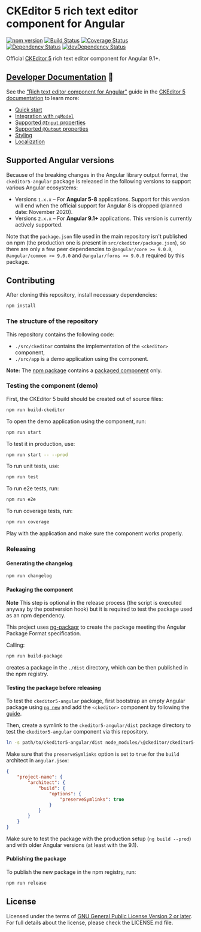 # CKEditor 5 rich text editor component for Angular

[![npm version](https://badge.fury.io/js/%40ckeditor%2Fckeditor5-angular.svg)](https://www.npmjs.com/package/@ckeditor/ckeditor5-angular)
[![Build Status](https://travis-ci.org/ckeditor/ckeditor5-angular.svg?branch=master)](https://travis-ci.org/ckeditor/ckeditor5-angular)
[![Coverage Status](https://coveralls.io/repos/github/ckeditor/ckeditor5-angular/badge.svg?branch=master)](https://coveralls.io/github/ckeditor/ckeditor5-angular?branch=master)
<br>
[![Dependency Status](https://david-dm.org/ckeditor/ckeditor5-angular/status.svg)](https://david-dm.org/ckeditor/ckeditor5-angular)
[![devDependency Status](https://david-dm.org/ckeditor/ckeditor5-angular/dev-status.svg)](https://david-dm.org/ckeditor/ckeditor5-angular?type=dev)

Official [CKEditor 5](https://ckeditor.com/ckeditor-5/) rich text editor component for Angular 9.1+.

## [Developer Documentation](https://ckeditor.com/docs/ckeditor5/latest/builds/guides/integration/frameworks/angular.html) 📖

See the ["Rich text editor component for Angular"](https://ckeditor.com/docs/ckeditor5/latest/builds/guides/integration/frameworks/angular.html) guide in the [CKEditor 5 documentation](https://ckeditor.com/docs/ckeditor5/latest) to learn more:

* [Quick start](https://ckeditor.com/docs/ckeditor5/latest/builds/guides/integration/frameworks/angular.html#quick-start)
* [Integration with `ngModel`](https://ckeditor.com/docs/ckeditor5/latest/builds/guides/integration/frameworks/angular.html#integration-with-ngmodel)
* [Supported `@Input` properties](https://ckeditor.com/docs/ckeditor5/latest/builds/guides/integration/frameworks/angular.html#supported-input-properties)
* [Supported `@Output` properties](https://ckeditor.com/docs/ckeditor5/latest/builds/guides/integration/frameworks/angular.html#supported-output-properties)
* [Styling](https://ckeditor.com/docs/ckeditor5/latest/builds/guides/integration/frameworks/angular.html#styling)
* [Localization](https://ckeditor.com/docs/ckeditor5/latest/builds/guides/integration/frameworks/angular.html#localization)

## Supported Angular versions

Because of the breaking changes in the Angular library output format, the `ckeditor5-angular` package is released in the following versions to support various Angular ecosystems:

* Versions `1.x.x` &ndash; For **Angular 5-8** applications. Support for this version will end when the official support for Angular 8 is dropped (planned date: November 2020).
* Versions `2.x.x` &ndash; For **Angular 9.1+** applications. This version is currently actively supported.

Note that the `package.json` file used in the main repository isn't published on npm (the production one is present in `src/ckeditor/package.json`), so there are only a few peer dependencies to `@angular/core >= 9.0.0`, `@angular/common >= 9.0.0` and `@angular/forms >= 9.0.0` required by this package.

## Contributing

After cloning this repository, install necessary dependencies:

```bash
npm install
```

### The structure of the repository

This repository contains the following code:

* `./src/ckeditor` contains the implementation of the `<ckeditor>` component,
* `./src/app` is a demo application using the component.

**Note:** The [npm package](https://www.npmjs.com/package/@ckeditor/ckeditor5-angular) contains a [packaged component](#packaging-the-component) only.

### Testing the component (demo)

First, the CKEditor 5 build should be created out of source files:

```bash
npm run build-ckeditor
```

To open the demo application using the component, run:

```bash
npm run start
```

To test it in production, use:

```bash
npm run start -- --prod
```

To run unit tests, use:

```bash
npm run test
```

To run e2e tests, run:

```bash
npm run e2e
```

To run coverage tests, run:

```bash
npm run coverage
```

Play with the application and make sure the component works properly.

### Releasing

#### Generating the changelog

```bash
npm run changelog
```

#### Packaging the component

**Note** This step is optional in the release process (the script is executed anyway by the postversion hook) but it is required to test the package used as an npm dependency.

This project uses [ng-packagr](https://www.npmjs.com/package/ng-packagr) to create the package meeting the Angular Package Format specification.

Calling:

```bash
npm run build-package
```

creates a package in the `./dist` directory, which can be then published in the npm registry.

#### Testing the package before releasing

To test the `ckeditor5-angular` package, first bootstrap an empty Angular package using [`ng new`](https://angular.io/cli/new) and add the `<ckeditor>` component by following the [guide](https://ckeditor.com/docs/ckeditor5/latest/builds/guides/integration/frameworks/angular.html).

Then, create a symlink to the `ckeditor5-angular/dist` package directory to test the `ckeditor5-angular` component via this repository.

```bash
ln -s path/to/ckeditor5-angular/dist node_modules/\@ckeditor/ckeditor5-angular
```

Make sure that the `preserveSymlinks` option is set to `true` for the `build` architect in `angular.json`:

```json
{
	"project-name": {
		"architect": {
			"build": {
				"options": {
					"preserveSymlinks": true
				}
			}
		}
	}
}
```

Make sure to test the package with the production setup (`ng build --prod`) and with older Angular versions (at least with the 9.1).

#### Publishing the package

To publish the new package in the npm registry, run:

```bash
npm run release
```

## License

Licensed under the terms of [GNU General Public License Version 2 or later](http://www.gnu.org/licenses/gpl.html). For full details about the license, please check the LICENSE.md file.
